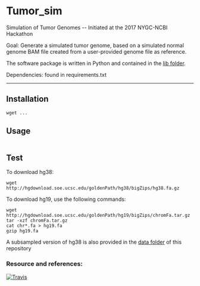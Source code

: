 # Tumor_sim
Simulation of Tumor Genomes -- Initiated at the 2017 NYGC-NCBI Hackathon

Goal: Generate a simulated tumor genome, based on a simulated normal genome BAM file created from a user-provided genome file as reference.

The software package is written in Python and contained in the [lib folder](https://github.com/NCBI-Hackathons/Tumor_sim/tree/master/lib). 

Dependencies: found in requirements.txt
***
## Installation
```
wget ...
```

## Usage
```

```

## Test
To download hg38: 

```
wget  http://hgdownload.soe.ucsc.edu/goldenPath/hg38/bigZips/hg38.fa.gz
```

To download hg19, use the following commands:

```
wget http://hgdownload.soe.ucsc.edu/goldenPath/hg19/bigZips/chromFa.tar.gz
tar -xzf chromFa.tar.gz
cat chr*.fa > hg19.fa
gzip hg19.fa
```

A subsampled version of hg38 is also provided in the [data folder](https://github.com/NCBI-Hackathons/Tumor_sim/tree/master/data) of this repository

### Resource and references:

[![Travis](https://api.travis-ci.org/NCBI-Hackathons/Tumor_sim.svg?branch=master)](https://travis-ci.org/NCBI-Hackathons/Tumor_sim)
